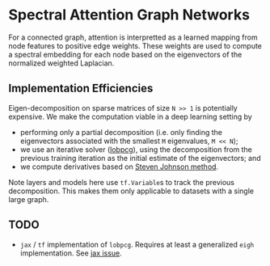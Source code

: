 # Spectral Attention Graph Networks

For a connected graph, attention is interpretted as a learned mapping from node features to positive edge weights. These weights are used to compute a spectral embedding for each node based on the eigenvectors of the normalized weighted Laplacian.

## Implementation Efficiencies

Eigen-decomposition on sparse matrices of size `N >> 1` is potentially expensive. We make the computation viable in a deep learning setting by

- performing only a partial decomposition (i.e. only finding the eigenvectors associated with the smallest `M` eigenvalues, `M << N`);
- we use an iterative solver ([lobpcg][lobpcg]), using the decomposition from the previous training iteration as the initial estimate of the eigenvectors; and
- we compute derivatives based on [Steven Johnson method](https://math.mit.edu/~stevenj/18.336/adjoint.pdf).

Note layers and models here use `tf.Variable`s to track the previous decomposition. This makes them only applicable to datasets with a single large graph.

## TODO

- `jax` / `tf` implementation of `lobpcg`. Requires at least a generalized `eigh` implementation. See [jax issue](https://github.com/google/jax/issues/5461).

[lobpcg]: https://docs.scipy.org/doc/scipy/reference/generated/scipy.sparse.linalg.lobpcg.html
